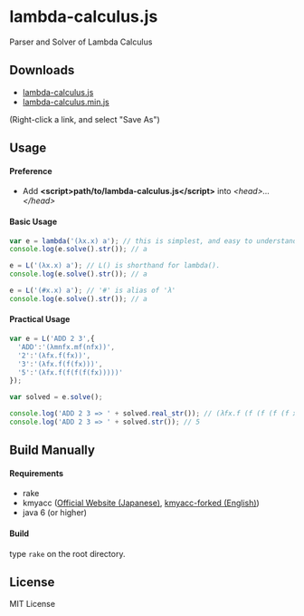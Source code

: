 # lambda-calculus.js

Parser and Solver of Lambda Calculus

## Downloads

- [lambda-calculus.js](https://raw.githubusercontent.com/atmarksharp/lambda-calculus-js/master/lambda-calculus.js)
- [lambda-calculus.min.js](https://raw.githubusercontent.com/atmarksharp/lambda-calculus-js/master/lambda-calculus.min.js)

(Right-click a link, and select "Save As")

## Usage

#### Preference

- Add **&lt;script>**path/to/lambda-calculus.js**&lt;/script>** into *&lt;head>...&lt;/head>*

#### Basic Usage

```javascript
var e = lambda('(λx.x) a'); // this is simplest, and easy to understand.
console.log(e.solve().str()); // a

e = L('(λx.x) a'); // L() is shorthand for lambda().
console.log(e.solve().str()); // a

e = L('(#x.x) a'); // '#' is alias of 'λ'
console.log(e.solve().str()); // a
```

#### Practical Usage

```javascript
var e = L('ADD 2 3',{
  'ADD':'(λmnfx.mf(nfx))',
  '2':'(λfx.f(fx))',
  '3':'(λfx.f(f(fx)))',
  '5':'(λfx.f(f(f(f(fx)))))'
});

var solved = e.solve();

console.log('ADD 2 3 => ' + solved.real_str()); // (λfx.f (f (f (f (f x)))))
console.log('ADD 2 3 => ' + solved.str()); // 5
```

## Build Manually

#### Requirements

- rake
- kmyacc ([Official Website (Japanese)](http://www005.upp.so-net.ne.jp/kmori/kmyacc/), [kmyacc-forked (English)](https://github.com/moriyoshi/kmyacc-forked))
- java 6 (or higher)

#### Build

type `rake` on the root directory.

## License

MIT License

